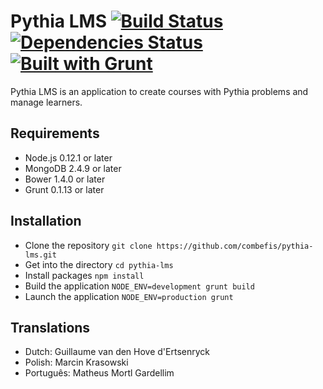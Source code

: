 # Pythia LMS [![Build Status](https://travis-ci.org/pythia-project/pythia-lms.svg?branch=master)](https://travis-ci.org/pythia-project/pythia-lms) [![Dependencies Status](https://david-dm.org/pythia-project/pythia-lms.svg)](https://david-dm.org/) [![Built with Grunt](https://cdn.gruntjs.com/builtwith.png)](http://gruntjs.com/)

Pythia LMS is an application to create courses with Pythia problems and manage learners.

## Requirements

- Node.js 0.12.1 or later
- MongoDB 2.4.9 or later
- Bower 1.4.0 or later
- Grunt 0.1.13 or later

## Installation

- Clone the repository
  `git clone https://github.com/combefis/pythia-lms.git`
- Get into the directory
  `cd pythia-lms`
- Install packages
  `npm install`
- Build the application
  `NODE_ENV=development grunt build`
- Launch the application
  `NODE_ENV=production grunt`

## Translations

- Dutch: Guillaume van den Hove d'Ertsenryck
- Polish: Marcin Krasowski
- Português: Matheus Mortl Gardellim